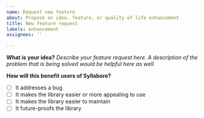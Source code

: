 ```yaml
---
name: Request new feature
about: Propose an idea, feature, or quality of life enhancement
title: New feature request
labels: enhancement
assignees: ''

---
```


**What is your idea?**
_Describe your feature request here. A description of the problem that is being solved would be helpful here as well._

**How will this benefit users of Syllabore?**
- [ ] It addresses a bug
- [ ] It makes the library easier or more appealing to use
- [ ] It makes the library easier to maintain
- [ ] It future-proofs the library
